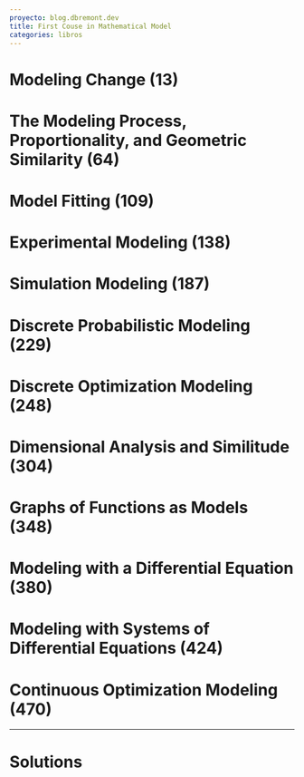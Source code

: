 ```yaml
---
proyecto: blog.dbremont.dev
title: First Couse in Mathematical Model
categories: libros
---
```


<!--more-->

# Modeling Change (13)
# The Modeling Process, Proportionality, and Geometric Similarity (64)
# Model Fitting (109)
# Experimental Modeling (138)
# Simulation Modeling (187)
# Discrete Probabilistic Modeling (229)
# Discrete Optimization Modeling (248)
# Dimensional Analysis and Similitude (304)
# Graphs of Functions as Models (348)
# Modeling with a Differential Equation (380)
# Modeling with Systems of Differential Equations (424)
# Continuous Optimization Modeling (470)
--- 
# Solutions